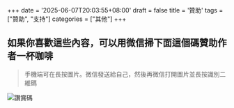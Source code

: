 +++
date = '2025-06-07T20:03:55+08:00'
draft = false
title = '贊助'
tags = ["贊助", "支持"]
categories = ["其他"]
+++

## 如果你喜歡這些內容，可以用微信掃下面這個碼贊助作者一杯咖啡
<!--more-->

> 手機端可在長按圖片。微信發送給自己，然後再微信打開圖片並長按識別二維碼

![讚賞碼](/image/mm_reward_qrcode_1748756839642.png)
